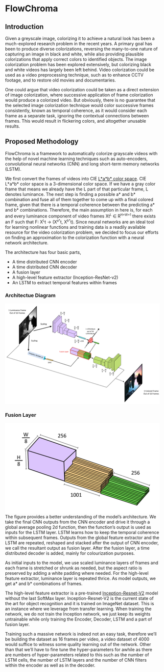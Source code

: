 # FlowChroma


## Introduction

Given a greyscale image, colorizing it to achieve a natural look has been a much-explored research problem in the recent years. A primary goal has been to produce diverse colorizations, reversing the many-to-one nature of capturing an image in black and white, while also providing plausible colorizations that apply correct colors to identified objects. The image colorization problem has been explored extensively, but colorizing black and white videos has largely been left behind. Video colorization could be used as a video preprocessing technique, such as to enhance CCTV footage, and to restore old movies and documentaries.

One could argue that video colorization could be taken as a direct extension of image colorization, where successive application of frame colorization would produce a colorized video. But obviously, there is no guarantee that the selected image colorization technique would color successive frames consistently, known as temporal coherence, as it would consider each frame as a separate task, ignoring the contextual connections between frames.  This would result in flickering colors, and altogether unusable results.

## Proposed Methodology
FlowChroma is a framework to automatically colorize grayscale videos with the help of novel machine learning techniques such as auto-encoders, convolutional neural networks (CNN) and long short-term memory networks (LSTM). 

We first convert the frames of videos into CIE [L\*a\*b\* color space](https://en.wikipedia.org/wiki/Lab_color_space). CIE L\*a\*b\* color space is a 3-dimensional color space. If we have a gray color frame that means we already have the L part of that particular frame, L denotes luminance. The next step is finding a possible a* and b* combination and fuse all of them together to come up with a  final colored frame, given that there is a temporal coherence between the predicting a* and b* combinations. Therefore, the main assumption in here is, for each and every luminance component of video frames Xt<sup><font size="1px">L</font></sup> ∈ R<sup><font size="1px">H×W×1</font></sup> there exists an F such that F: X<sup><font size="1px">L</font></sup>t → (X<sup><font size="1px">a\*</font></sup>t, X<sup><font size="1px">b\*</font></sup>t). Since neural networks are an ideal tool for learning nonlinear functions and training data is a readily available resource for the video colorization problem, we decided to focus our efforts on finding an approximation to the colorization function with a neural network architecture.

The architecture has four basic parts,

* A time distributed CNN encoder
* A time distributed CNN decoder
* A fusion layer
* A high-level feature extractor (Inception-ResNet-v2)
* An LSTM to extract temporal features within frames

### Architectue Diagram
![Architecture Diagram](res/flowchroma-architecture.png)

### Fusion Layer
![Fusion Layer](res/fusion-layer.png)
The figure provides a better understanding of the model’s architecture. We take the final CNN outputs from the CNN encoder and drive it through a global average pooling 2d function, then the function’s output is used as inputs for the LSTM layer. LSTM learns how to keep the temporal coherence within subsequent frames. Outputs from the global feature extractor and the LSTM are repeated, reshaped and stacked after the output of CNN encoder, we call the resultant output as fusion layer. After the fusion layer, a time distributed decoder is added, mainly for colourization purposes.

As initial inputs to the model, we use scaled luminance layers of frames and each frame is stretched or shrunk as needed, but the aspect ratio is preserved by adding a white padding where needed. For the high-level feature extractor, luminance layer is repeated thrice. As model outputs, we get a* and b* combinations of frames.
 
The high-level feature extractor is a pre-trained [Inception-Resnet-V2](https://arxiv.org/abs/1602.07261) model without the last SoftMax layer. Inception-Resnet-V2 is the current state of the art for object recognition and it is trained on ImageNet dataset. This is an instance where we leverage from transfer learning. When training the network, we do not train the Inception network, we just keep its weights untrainable while only training the Encoder, Decoder, LSTM and a part of fusion layer.

Training such a massive network is indeed not an easy task, therefore we’ll be building the dataset as 16 frames per video, a video dataset of 4000 would suffice to witness some quality learning out of the network. Other than that we’ll have to fine tune the hyper-parameters for awhile as there are numbers of hyper-parameters related to this such as the number of LSTM cells, the number of LSTM layers and the number of CNN filters within the encoder as well as in the decoder.

